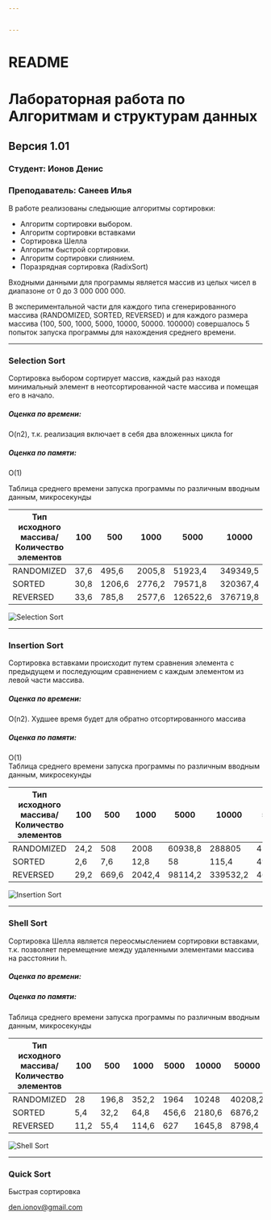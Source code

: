 ```yaml
---


---
```


<h1 id="readme">README</h1>
<h1 id="лабораторная-работа-по-алгоритмам-и-структурам-данных">Лабораторная работа по Алгоритмам и структурам данных</h1>
<h2 id="версия-1.01">Версия 1.01</h2>
<h3 id="студент-ионов-денис">Студент: Ионов Денис</h3>
<h3 id="преподаватель-санеев-илья">Преподаватель: Санеев Илья</h3>
<p>В работе реализованы следыющие алгоритмы сортировки:</p>
<ul>
<li>Алгоритм сортировки выбором.</li>
<li>Алгоритм сортировки вставками</li>
<li>Сортировка Шелла</li>
<li>Алгоритм быстрой сортировки.</li>
<li>Алгоритм сортировки слиянием.</li>
<li>Поразрядная сортировка (RadixSort)</li>
</ul>
<p>Входными данными для программы является массив из целых чисел в диапазоне от 0 до 3 000 000 000.</p>
<p>В экспериментальной части для каждого типа сгенерированного массива (RANDOMIZED, SORTED, REVERSED) и для каждого размера массива (100, 500, 1000, 5000, 10000, 50000. 100000) совершалось 5 попыток запуска программы для нахождения среднего времени.</p>
<hr>
<h3 id="selection-sort">Selection Sort</h3>
<p>Сортировка выбором сортирует массив, каждый раз находя минимальный элемент в неотсортированной часте массива и помещая его в начало.</p>
<h5 id="оценка-по-времени">Оценка по времени:</h5>
<p>O(n2), т.к. реализация включает в себя два вложенных цикла for</p>
<h5 id="оценка-по-памяти">Оценка по памяти:</h5>
<p>O(1)</p>
<p>Таблица среднего времени запуска программы по различным вводным данным, микросекунды</p>

<table>
<thead>
<tr>
<th>Тип   исходного массива/Количество элементов</th>
<th>100</th>
<th>500</th>
<th>1000</th>
<th>5000</th>
<th>10000</th>
<th>50000</th>
<th>100000</th>
</tr>
</thead>
<tbody>
<tr>
<td>RANDOMIZED</td>
<td>37,6</td>
<td>495,6</td>
<td>2005,8</td>
<td>51923,4</td>
<td>349349,5</td>
<td>5033993</td>
<td>19858112</td>
</tr>
<tr>
<td>SORTED</td>
<td>30,8</td>
<td>1206,6</td>
<td>2776,2</td>
<td>79571,8</td>
<td>320367,4</td>
<td>4874275</td>
<td>17884170</td>
</tr>
<tr>
<td>REVERSED</td>
<td>33,6</td>
<td>785,8</td>
<td>2577,6</td>
<td>126522,6</td>
<td>376719,8</td>
<td>5288054</td>
<td>19102147</td>
</tr>
</tbody>
</table><p><img src="https://3.downloader.disk.yandex.ru/preview/c1ec4e8e8451bb03e55bd7ccda9751e0eaea02293c820cb49188819dd0640d6e/inf/biSzw9oC_lrYBX0fD6-6CxHDp80NpyOB9ewYrVal7XOeHkspntiQMXLbIdTj-WAftT5hzwDO46UkmHBi250esQ==?uid=89395030&amp;filename=2018-02-04_23-09-49.png&amp;disposition=inline&amp;hash=&amp;limit=0&amp;content_type=image/png&amp;tknv=v2&amp;size=1249x509" alt="Selection Sort"></p>
<hr>
<h3 id="insertion-sort">Insertion Sort</h3>
<p>Сортировка вставками происходит путем сравнения элемента с предыдущем и последующим сравнением с каждым элементом из левой части массива.</p>
<h5 id="оценка-по-времени-1">Оценка по времени:</h5>
<p>O(n2). Худшее время будет для обратно отсортированного массива</p>
<h5 id="оценка-по-памяти-1">Оценка по памяти:</h5>
<p>O(1)<br>
Таблица среднего времени запуска программы по различным вводным данным, микросекунды</p>

<table>
<thead>
<tr>
<th>Тип   исходного массива/Количество элементов</th>
<th>100</th>
<th>500</th>
<th>1000</th>
<th>5000</th>
<th>10000</th>
<th>50000</th>
<th>100000</th>
</tr>
</thead>
<tbody>
<tr>
<td>RANDOMIZED</td>
<td>24,2</td>
<td>508</td>
<td>2008</td>
<td>60938,8</td>
<td>288805</td>
<td>4285940</td>
<td>18088853</td>
</tr>
<tr>
<td>SORTED</td>
<td>2,6</td>
<td>7,6</td>
<td>12,8</td>
<td>58</td>
<td>115,4</td>
<td>490,2</td>
<td>742</td>
</tr>
<tr>
<td>REVERSED</td>
<td>29,2</td>
<td>669,6</td>
<td>2042,4</td>
<td>98114,2</td>
<td>339532,2</td>
<td>4618492</td>
<td>21114319</td>
</tr>
</tbody>
</table><p><img src="https://2.downloader.disk.yandex.ru/preview/907aa8183125a982ffd887ec09d3f8fe140c0069c0b51becd674b9b39774f5fe/inf/biSzw9oC_lrYBX0fD6-6C1gh_soweO3na5uz7i4oAQdPNl8S8oFZ70K-0ACxD6ZVbHy2-HY-ex7O01MD0yTizw==?uid=89395030&amp;filename=2018-02-04_23-11-03.png&amp;disposition=inline&amp;hash=&amp;limit=0&amp;content_type=image/png&amp;tknv=v2&amp;size=1249x509" alt="Insertion Sort"></p>
<hr>
<h3 id="shell-sort">Shell Sort</h3>
<p>Сортировка Шелла является переосмыслением сортировки вставками, т.к. позволяет перемещение между удаленными элементами массива на расстоянии h.</p>
<h5 id="оценка-по-времени-2">Оценка по времени:</h5>
<h5 id="оценка-по-памяти-2">Оценка по памяти:</h5>
<p>Таблица среднего времени запуска программы по различным вводным данным, микросекунды</p>

<table>
<thead>
<tr>
<th>Тип   исходного массива/Количество элементов</th>
<th>100</th>
<th>500</th>
<th>1000</th>
<th>5000</th>
<th>10000</th>
<th>50000</th>
<th>100000</th>
</tr>
</thead>
<tbody>
<tr>
<td>RANDOMIZED</td>
<td>28</td>
<td>196,8</td>
<td>352,2</td>
<td>1964</td>
<td>10248</td>
<td>40208,2</td>
<td>50421,2</td>
</tr>
<tr>
<td>SORTED</td>
<td>5,4</td>
<td>32,2</td>
<td>64,8</td>
<td>456,6</td>
<td>2180,6</td>
<td>6876,2</td>
<td>9305,8</td>
</tr>
<tr>
<td>REVERSED</td>
<td>11,2</td>
<td>55,4</td>
<td>114,6</td>
<td>627</td>
<td>1645,8</td>
<td>8798,4</td>
<td>19264,2</td>
</tr>
</tbody>
</table><p><img src="https://4.downloader.disk.yandex.ru/preview/3a792a7433d2f384f9449b4b9e52463887cf94f8b50922a8d1fa7848cc952bb8/inf/biSzw9oC_lrYBX0fD6-6C58zf7M6reMGBhwzLAv57ofyaI2A1vwal8C7i85aZpKm6ypzn8oKdp6q7odgfjhlEw==?uid=89395030&amp;filename=2018-02-04_23-11-56.png&amp;disposition=inline&amp;hash=&amp;limit=0&amp;content_type=image/png&amp;tknv=v2&amp;size=1249x509" alt="Shell Sort"></p>
<hr>
<h3 id="quick-sort">Quick Sort</h3>
<p>Быстрая сортировка</p>
<p><a href="mailto:den.ionov@gmail.com">den.ionov@gmail.com</a></p>

